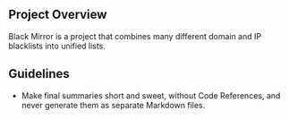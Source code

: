 ## Project Overview

Black Mirror is a project that combines many different domain and IP blacklists into unified lists.

## Guidelines

- Make final summaries short and sweet, without Code References, and never generate them as separate Markdown files.
